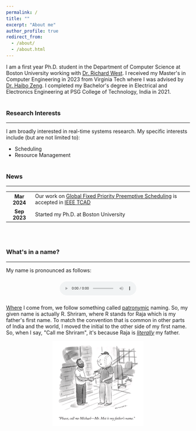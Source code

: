 ```yaml
---
permalink: /
title: ""
excerpt: "About me"
author_profile: true
redirect_from: 
  - /about/
  - /about.html
---
```


I am a first year Ph.D. student in the Department of Computer Science at Boston University working with <a target="_blank" rel="noopener noreferrer" href="https://www.cs.bu.edu/fac/richwest/index2.html">Dr. Richard West</a>. I received my Master's in Computer Engineering in 2023 from Virginia Tech where I was advised by <a target="_blank" rel="noopener noreferrer" href="https://www.faculty.ece.vt.edu/zeng/">Dr. Haibo Zeng</a>. I completed my Bachelor's degree in Electrical and Electronics Engineering at PSG College of Technology, India in 2021.
<br/><br/>

### Research Interests
___

I am broadly interested in real-time systems research. My specific interests include (but are not limited to):
- Scheduling
- Resource Management
<br/><br/>


### News
___
<style>
table, tr, th, td {
    border: none;
    border-collapse: collapse;
/*     font-size:16px; */
}
</style>

<table>
  <tr>
    <th>Mar 2024</th>
    <td>Our work on <a target="_blank" rel="noopener noreferrer" href="https://doi.org/10.1109/TCAD.2024.3376588">Global Fixed Priority Preemptive Scheduling</a> is accepted in <a target="_blank" rel="noopener noreferrer" href="https://ieeexplore.ieee.org/xpl/RecentIssue.jsp?punumber=43">IEEE TCAD</a></td>
  </tr>

  <tr>
    <th>Sep 2023</th>
    <td>Started my Ph.D. at Boston University</td>
  </tr>
</table>

<br/><br/>


### What's in a name?
___

My name is pronounced as follows:   

<p align="center">
  <audio controls src="https://hearmyname.bu.edu/Listen/Recording/shriramr.mp3" title="hear my name - Shriram Raja" type="audio/mp3" style="transform: scale(0.7)"></audio>
</p>


<a target="_blank" rel="noopener noreferrer" href="https://en.wikipedia.org/wiki/Coimbatore">Where</a> I come from, we follow something called <a target="_blank" rel="noopener noreferrer" href="https://en.wikipedia.org/wiki/Patronymic#:~:text=In%20Tamil%20Nadu,of%20the%20name.">patronymic</a> naming. So, my given name is actually R. Shriram, where R stands for Raja which is my father's first name. To match the <given name> <last name> convention that is common in other parts of India and the world, I moved the initial to the other side of my first name. So, when I say, "Call me Shriram", it's because Raja is <i><a target="_blank" rel="noopener noreferrer" href="https://tvtropes.org/pmwiki/pmwiki.php/Main/TheyCallMeMisterTibbs#:~:text=Character%20A%20assumes%20too%20much%20formality,that%20no%2C%20they%20are%20not%20friends.">literally</a></i> my father.

<p align="center">
  <img src="/images/callmeabc.png" alt="cartoon about &quot;Mr. ABC is my father, call me XYZ&quot;" width="250"/>
</p>
